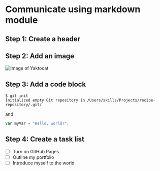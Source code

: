 # Communicate using markdown module

## Step 1: Create a header

## Step 2: Add an image

![Image of Yaktocat](https://octodex.github.com/images/yaktocat.png)


## Step 3: Add a code block

```
$ git init
Initialized empty Git repository in /Users/skills/Projects/recipe-repository/.git/
```

and 

``` javascript
var myVar = "Hello, world!";
```

## Step 4: Create a task list

- [ ] Turn on GitHub Pages
- [ ] Outline my portfolio
- [ ] Introduce myself to the world
